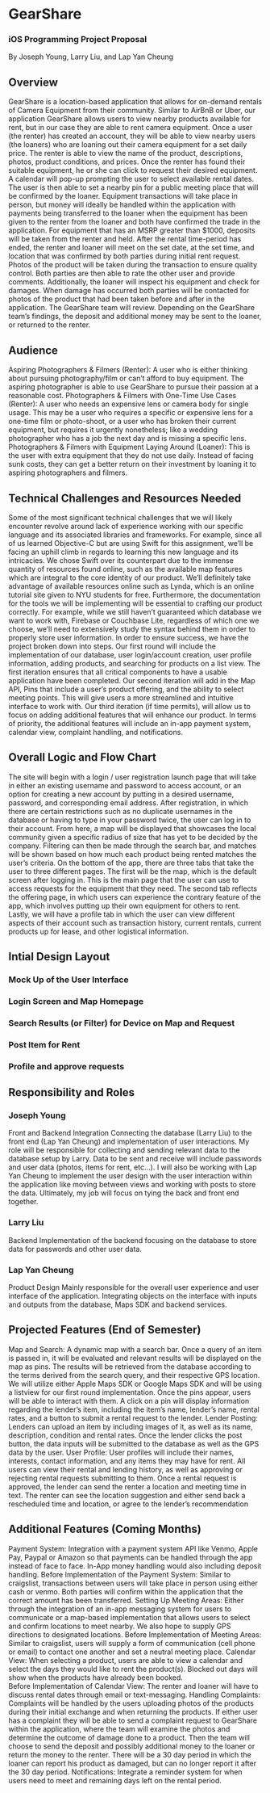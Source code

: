 # GearShare
### iOS Programming Project Proposal
By Joseph Young, Larry Liu, and Lap Yan Cheung

## Overview
GearShare is a location-based application that allows for on-demand rentals of Camera Equipment from their community. 
Similar to AirBnB or Uber, our application GearShare allows users to view nearby products available for rent, but in our case they are able to rent camera equipment. Once a user (the renter) has created an account, they will be able to view nearby users (the loaners) who are loaning out their camera equipment for a set daily price. 
The renter is able to view the name of the product, descriptions, photos, product conditions, and prices. Once the renter has found their suitable equipment, he or she can click to request their desired equipment. A calendar will pop-up prompting the user to select available rental dates.
The user is then able to set a nearby pin for a public meeting place that will be confirmed by the loaner. Equipment transactions will take place in person, but money will ideally be handled within the application with payments being transferred to the loaner when the equipment has been given to the renter from the loaner and both have confirmed the trade in the application. 
For equipment that has an MSRP greater than $1000, deposits will be taken from the renter and held. After the rental time-period has ended, the renter and loaner will meet on the set date, at the set time, and location that was confirmed by both parties during initial rent request. Photos of the product will be taken during the transaction to ensure quality control. Both parties are then able to rate the other user and provide comments. 
Additionally, the loaner will inspect his equipment and check for damages. When damage has occurred both parties will be contacted for photos of the product that had been taken before and after in the application. The GearShare team will review. Depending on the GearShare team’s findings, the deposit and additional money may be sent to the loaner, or returned to the renter.  

## Audience 
Aspiring Photographers & Filmers (Renter): A user who is either thinking about pursuing photography/film or can’t afford to buy equipment. The aspiring photographer is able to use GearShare to pursue their passion at a reasonable cost.
Photographers & Filmers with One-Time Use Cases (Renter): A user who needs an expensive lens or camera body for single usage. This may be a user who requires a specific or expensive lens for a one-time film or photo-shoot, or a user who has broken their current equipment, but requires it urgently nonetheless; like a wedding photographer who has a job the next day and is missing a specific lens.
Photographers & Filmers with Equipment Laying Around (Loaner): This is the user with extra equipment that they do not use daily. Instead of facing sunk costs, they can get a better return on their investment by loaning it to aspiring photographers and filmers.

## Technical Challenges and Resources Needed
Some of the most significant technical challenges that we will likely encounter revolve around lack of experience working with our specific language and its associated libraries and frameworks. For example, since all of us learned Objective-C but are using Swift for this assignment, we’ll be facing an uphill climb in regards to learning this new language and its intricacies. We chose Swift over its counterpart due to the immense quantity of resources found online, such as the available map features which are integral to the core identity of our product. We’ll definitely take advantage of available resources online such as Lynda, which is an online tutorial site given to NYU students for free. Furthermore, the documentation for the tools we will be implementing will be essential to crafting our product correctly. For example, while we still haven’t guaranteed which database we want to work with, Firebase or Couchbase Lite, regardless of which one we choose, we’ll need to extensively study the syntax behind them in order to properly store user information.
In order to ensure success, we have the project broken down into steps. Our first round will include the implementation of our database, user login/account creation, user profile information,  adding products, and searching for products on a list view. The first iteration ensures that all critical components to have a usable application have been completed. Our second iteration will add in the Map API, Pins that include a user’s product offering, and the ability to select meeting points. This will give users a more streamlined and intuitive interface to work with. Our third iteration (if time permits), will allow us to focus on adding additional features that will enhance our product. In terms of priority, the additional features will include an in-app payment system, calendar view, complaint handling, and notifications.

## Overall Logic and Flow Chart
The site will begin with a login / user registration launch page that will take in either an existing username and password to access account, or an option for creating a new account by putting in a desired username, password, and corresponding email address. After registration, in which there are certain restrictions such as no duplicate usernames in the database or having to type in your password twice, the user can log in to their account. From here, a map will be displayed that showcases the local community given a specific radius of size that has yet to be decided by the company. Filtering can then be made through the search bar, and matches will be shown based on how much each product being rented matches the user’s criteria. 
On the bottom of the app, there are three tabs that take the user to three different pages. The first will be the map, which is the default screen after logging in. This is the main page that the user can use to access requests for the equipment that they need. The second tab reflects the offering page, in which users can experience the contrary feature of the app, which involves putting up their own equipment for others to rent. Lastly, we will have a profile tab in which the user can view different aspects of their account such as transaction history, current rentals, current products up for lease, and other logistical information.

## Intial Design Layout 
### Mock Up of the User Interface
### Login Screen and Map Homepage
### Search Results (or Filter) for Device on Map and Request
### Post Item for Rent
### Profile and approve requests

## Responsibility and Roles
### Joseph Young
Front and Backend Integration
Connecting the database (Larry Liu) to the front end (Lap Yan Cheung) and implementation of user interactions. My role will be responsible for collecting and sending relevant data to the database setup by Larry. Data to be sent and receive will include passwords and user data (photos, items for rent, etc…). I will also be working with Lap Yan Cheung to implement the user design with the user interaction within the application like moving between views and working with posts to store the data. Ultimately, my job will focus on tying the back and front end together.

### Larry Liu
Backend
Implementation of the backend focusing on the database to store data for passwords and other user data. 

### Lap Yan Cheung
Product Design
Mainly responsible for the overall user experience and user interface of the application. Integrating objects on the interface with inputs and outputs from the database, Maps SDK and backend services.

## Projected Features (End of Semester)
Map and Search: A dynamic map with a search bar. Once a query of an item is passed in, it will be evaluated and relevant results will be displayed on the map as pins. The results will be retrieved from the database according to the terms derived from the search query, and their respective GPS location. We will utilize either Apple Maps SDK or Google Maps SDK and will be using a listview for our first round implementation.
Once the pins appear, users will be able to interact with them. A click on a pin will display information regarding the lender’s item, including the item’s name, lender’s name, rental rates, and a button to submit a rental request to the lender.
Lender Posting: Lenders can upload an item by including images of it, as well as its name, description, condition and rental rates. Once the lender clicks the post button, the data inputs will be submitted to the database as well as the GPS data by the user.
User Profile:  User profiles will include their names, interests, contact information, and any items they may have for rent. All users can view their rental and lending history, as well as approving or rejecting rental requests submitting to them.
Once a rental request is approved, the lender can send the renter a location and meeting time in text. The renter can see the location suggestion and either send back a rescheduled time and location, or agree to the lender’s recommendation

## Additional Features (Coming Months)
Payment System: Integration with a payment system API like Venmo, Apple Pay, Paypal or Amazon so that payments can be handled through the app instead of face to face. In-App money handling would also including deposit handling. 
Before Implementation of the Payment System: Similar to craigslist, transactions between users will take place in person using either cash or venmo. Both parties will confirm within the application that the correct amount has been transferred. 
Setting Up Meeting Areas: Either through the integration of an in-app messaging system for users to communicate or a map-based implementation that allows users to select and confirm locations to meet nearby. We also hope to supply GPS directions to designated locations.
Before Implementation of Meeting Areas: Similar to craigslist, users will supply a form of communication (cell phone or email) to contact one another and set a neutral meeting place.
Calendar View: When selecting a product, users are able to view a calendar and select the days they would like to rent the product(s). Blocked out days will show when the products have already been booked.  
Before Implementation of Calendar View: The renter and loaner will have to discuss rental dates through email or text-messaging. 
Handling Complaints: Complaints will be handled by the users uploading photos of the products during their initial exchange and when returning the products. If either user has a complaint they will be able to send a complaint request to GearShare within the application, where the team will examine the photos and determine the outcome of damage done to a product. Then the team will choose to send the deposit and possibly additional money to the loaner or return the money to the renter. There will be a 30 day period in which the loaner can report his product as damaged, but can no longer report it after the 30 day period. 
Notifications: Integrate a reminder system for when users need to meet and remaining days left on the rental period.
